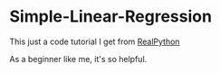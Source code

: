# Simple-Linear-Regression
This just a code tutorial I get from
[RealPython](https://realpython.com)

As a beginner like me, it's so helpful.

